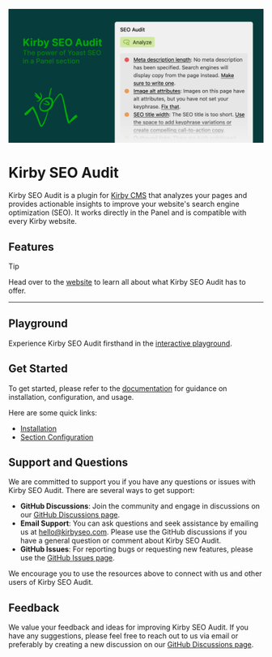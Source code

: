 [![Kirby SEO Audit Preview](./public/social-card.png)](https://kirbyseo.com)

# Kirby SEO Audit

Kirby SEO Audit is a plugin for [Kirby CMS](https://getkirby.com) that analyzes your pages and provides actionable insights to improve your website's search engine optimization (SEO). It works directly in the Panel and is compatible with every Kirby website.

## Features

> [!TIP]
> Head over to the [website](https://kirbyseo.com) to learn all about what Kirby SEO Audit has to offer.

---

## Playground

Experience Kirby SEO Audit firsthand in the [interactive playground](https://kirbyseo.com/playground).

## Get Started

To get started, please refer to the [documentation](https://kirbyseo.com/docs/get-started) for guidance on installation, configuration, and usage.

Here are some quick links:

- [Installation](https://kirbyseo.com/docs/get-started)
- [Section Configuration](https://kirbyseo.com/docs/get-started/configuration)

## Support and Questions

We are committed to support you if you have any questions or issues with Kirby SEO Audit. There are several ways to get support:

- **GitHub Discussions**: Join the community and engage in discussions on our [GitHub Discussions page](https://github.com/johannschopplich/kirbyseo.com/discussions).
- **Email Support**: You can ask questions and seek assistance by emailing us at [hello@kirbyseo.com](mailto:hello@kirbyseo.com). Please use the GitHub discussions if you have a general question or comment about Kirby SEO Audit.
- **GitHub Issues**: For reporting bugs or requesting new features, please use the [GitHub Issues page](https://github.com/johannschopplich/kirbyseo.com/issues).

We encourage you to use the resources above to connect with us and other users of Kirby SEO Audit.

## Feedback

We value your feedback and ideas for improving Kirby SEO Audit. If you have any suggestions, please feel free to reach out to us via email or preferably by creating a new discussion on our [GitHub Discussions page](https://github.com/johannschopplich/kirbyseo.com/discussions).
